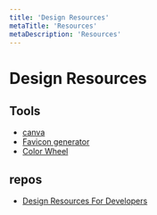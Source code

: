```yaml
---
title: 'Design Resources'
metaTitle: 'Resources'
metaDescription: 'Resources'
---
```


# Design Resources

## Tools

- [canva](https://www.canva.com/)
- [Favicon generator](https://favicon.io/favicon-generator/)
- [Color Wheel](https://color.adobe.com/create/color-wheel)

## repos

- [Design Resources For Developers](https://github.com/bradtraversy/design-resources-for-developers)
